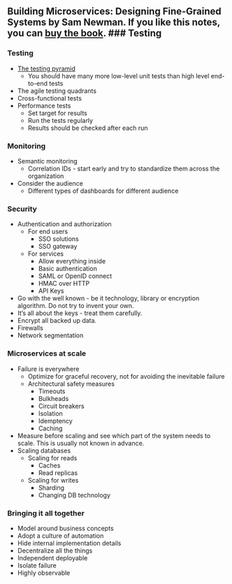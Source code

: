 ## Building Microservices: Designing Fine-Grained Systems by Sam Newman. If you like this notes, you can [buy the book](https://www.amazon.com/Building-Microservices-Designing-Fine-Grained-Systems/dp/1491950358).  ### Testing

### Testing
* [The testing pyramid](https://martinfowler.com/bliki/TestPyramid.html)
    * You should have many more low-level unit tests than high level
      end-to-end tests
* The agile testing quadrants
* Cross-functional tests
* Performance tests
    * Set target for results
    * Run the tests regularly
    * Results should be checked after each run

### Monitoring
* Semantic monitoring
    * Correlation IDs - start early and try to standardize them across the
      organization 
* Consider the audience
    * Different types of dashboards for different audience

### Security
* Authentication and authorization
    * For end users
        * SSO solutions
        * SSO gateway
    * For services
        * Allow everything inside
        * Basic authentication
        * SAML or OpenID connect
        * HMAC over HTTP
        * API Keys
* Go with the well known - be it technology, library or encryption algorithm. Do
  not try to invent your own.
* It’s all about the keys - treat them carefully.
* Encrypt all backed up data.
* Firewalls
* Network segmentation

### Microservices at scale
* Failure is everywhere
    * Optimize for graceful recovery, not for avoiding the inevitable failure
    * Architectural safety measures
        * Timeouts
        * Bulkheads
        * Circuit breakers
        * Isolation
        * Idemptency
        * Caching
* Measure before scaling and see which part of the system needs to scale.
  This is usually not known in advance.
* Scaling databases
    * Scaling for reads
        * Caches
        * Read replicas
    * Scaling for writes
        * Sharding
        * Changing DB technology

### Bringing it all together
* Model around business concepts
* Adopt a culture of automation
* Hide internal implementation details
* Decentralize all the things
* Independent deployable
* Isolate failure
* Highly observable
